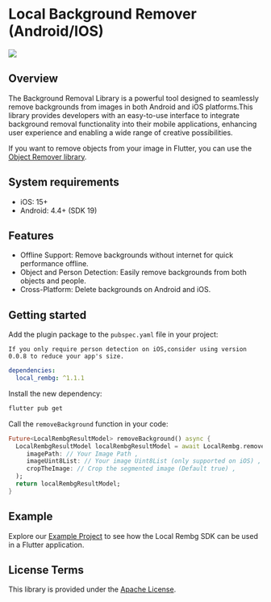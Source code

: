 # Local Background Remover (Android/IOS)

<img src="https://i.ibb.co/09zQZP5/befor-after2.png"/>

## Overview

The Background Removal Library is a powerful tool designed to seamlessly remove backgrounds from
images in both Android and iOS platforms.This library provides developers with an easy-to-use
interface to integrate background removal functionality into their mobile applications, enhancing
user experience and enabling a wide range of creative possibilities.

If you want to remove objects from your image in Flutter, you can use the [Object Remover library](https://pub.dev/packages/object_remover).

## System requirements

- iOS: 15+
- Android: 4.4+ (SDK 19)

## Features

- Offline Support: Remove backgrounds without internet for quick performance offline.
- Object and Person Detection: Easily remove backgrounds from both objects and people.
- Cross-Platform: Delete backgrounds on Android and iOS.

## Getting started

Add the plugin package to the `pubspec.yaml` file in your project:

`If you only require person detection on iOS,consider using version 0.0.8 to reduce your app's size.`

```yaml
dependencies:
  local_rembg: ^1.1.1
```

Install the new dependency:

```sh
flutter pub get
```

Call the `removeBackground` function in your code:

```dart
Future<LocalRembgResultModel> removeBackground() async {
  LocalRembgResultModel localRembgResultModel = await LocalRembg.removeBackground(
     imagePath: // Your Image Path ,
     imageUint8List: // Your image Uint8List (only supported on iOS) ,
     cropTheImage: // Crop the segmented image (Default true) ,
  );
  return localRembgResultModel;
}
```

## Example

Explore our [Example Project](./example) to see how the Local Rembg SDK can be used in a Flutter
application.

## License Terms

This library is provided under the [Apache License](LICENSE).
